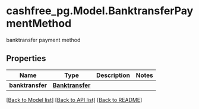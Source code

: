 # cashfree_pg.Model.BanktransferPaymentMethod
banktransfer payment method

## Properties

Name | Type | Description | Notes
------------ | ------------- | ------------- | -------------
**banktransfer** | [**Banktransfer**](Banktransfer.md) |  | 

[[Back to Model list]](../README.md#documentation-for-models) [[Back to API list]](../README.md#documentation-for-api-endpoints) [[Back to README]](../README.md)

